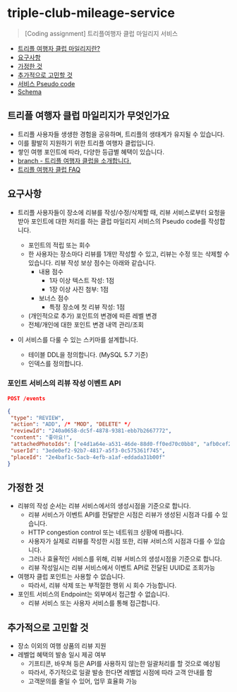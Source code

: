 # triple-club-mileage-service

> [Coding assignment] 트리플여행자 클럽 마일리지 서비스

- [트리플 여행자 클럽 마일리지란?](##트리플-여행자-클럽-마일리지가-무엇인가요)
- [요구사항](##요구사항)
- [가정한 것](##가정한-것)
- [추가적으로 고민할 것](##추가적으로-고민할-것)
- [서비스 Pseudo code](service.java)
- [Schema](schema.sql)

## 트리플 여행자 클럽 마일리지가 무엇인가요

- 트리플 사용자들 생생한 경험을 공유하며, 트리플의 생태계가 유지될 수 있습니다.
- 이를 활발히 지원하기 위한 트리플 여행자 클럽입니다.
- 쌓인 여행 포인트에 따라, 다양한 등급별 혜택이 있습니다.
- [branch - 트리플 여행자 클럽을 소개합니다.](https://brunch.co.kr/@triple/123)
- [트리플 여행자 클럽 FAQ](https://triple.guide/pages/mileage-faq.html)

## 요구사항

- 트리플 사용자들이 장소에 리뷰를 작성/수정/삭제할 때, 리뷰 서비스로부터 요청을 받아 포인트에 대한 처리를 하는 클럽 마일리지 서비스의 Pseudo code를 작성합니다.
  - 포인트의 적립 또는 회수
  - 한 사용자는 장소마다 리뷰를 1개만 작성할 수 있고, 리뷰는 수정 또는 삭제할 수 있습니다. 리뷰 작성 보상 점수는 아래와 같습니다.
    - 내용 점수
      - 1자 이상 텍스트 작성: 1점
      - 1장 이상 사진 첨부: 1점
    - 보너스 점수
      - 특정 장소에 첫 리뷰 작성: 1점
  - (개인적으로 추가) 포인트의 변경에 따른 레벨 변경
  - 전체/개인에 대한 포인트 변경 내역 관리/조회  
  
- 이 서비스를 다룰 수 있는 스키마를 설계합니다.
  - 테이블 DDL을 정의합니다. (MySQL 5.7 기준)
  - 인덱스를 정의합니다.

### 포인트 서비스의 리뷰 작성 이벤트 API
```json
POST /events

{
 "type": "REVIEW",
 "action": "ADD", /* "MOD", "DELETE" */
 "reviewId": "240a0658-dc5f-4878-9381-ebb7b2667772",
 "content": "좋아요!",
 "attachedPhotoIds": ["e4d1a64e-a531-46de-88d0-ff0ed70c0bb8", "afb0cef2-851d-4a50-bb07-9cc15cbdc332"],
 "userId": "3ede0ef2-92b7-4817-a5f3-0c575361f745",
 "placeId": "2e4baf1c-5acb-4efb-a1af-eddada31b00f"
}
```

## 가정한 것

- 리뷰의 작성 순서는 리뷰 서비스에서의 생성시점을 기준으로 합니다.
  - 리뷰 서비스가 이벤트 API를 전달받은 시점은 리뷰가 생성된 시점과 다를 수 있습니다.
  - HTTP congestion control 또는 네트워크 상황에 따릅니다.
  - 사용자가 실제로 리뷰를 작성한 시점 또한, 리뷰 서비스의 시점과 다를 수 있습니다.
  - 그러나 효율적인 서비스를 위해, 리뷰 서비스의 생성시점을 기준으로 합니다.
  - 리뷰 작성일시는 리뷰 서비스에서 이벤트 API로 전달된 UUID로 조회가능
- 여행자 클럽 포인트는 사용할 수 없습니다.
  - 따라서, 리뷰 삭제 또는 부적절한 행위 시 회수 가능합니다.  
- 포인트 서비스의 Endpoint는 외부에서 접근할 수 없습니다.
  - 리뷰 서비스 또는 사용자 서비스를 통해 접근합니다.

## 추가적으로 고민할 것

- 장소 이외의 여행 상품의 리뷰 지원
- 레벨업 혜택의 발송 일시 제공 여부
  - 기프티콘, 바우쳐 등은 API를 사용하지 않는한 일괄처리를 할 것으로 예상됨
  - 따라서, 주기적으로 일괄 발송 한다면 레벨업 시점에 따라 고객 안내를 함
  - 고객문의를 줄일 수 있어, 업무 효율화 가능


## 